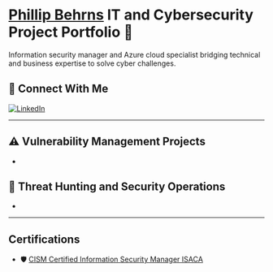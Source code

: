 # <a href="https://www.linkedin.com/in/pbehrns/"> Phillip Behrns</a> IT and Cybersecurity Project Portfolio 🔐

Information security manager and Azure cloud specialist bridging technical and business expertise to solve cyber challenges.

## 🤳 Connect With Me

[![LinkedIn](https://img.shields.io/badge/LinkedIn-Connect-blue?logo=linkedin)](https://www.linkedin.com/in/pbehrns)

---

## ⚠️ Vulnerability Management Projects

- 

## 🚨 Threat Hunting and Security Operations

- 

---

## Certifications

- 🛡️ [CISM Certified Information Security Manager ISACA](https://www.credly.com/users/pbehrns)
